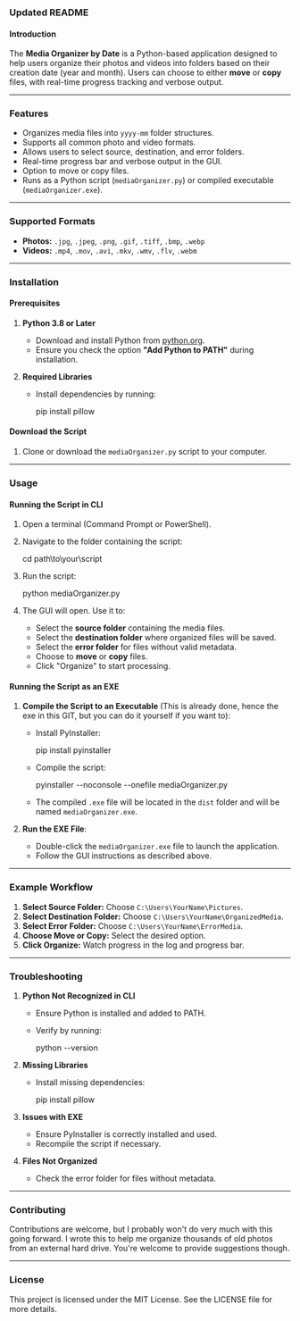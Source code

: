 ### **Updated README**

#### **Introduction**

The **Media Organizer by Date** is a Python-based application designed to help users organize their photos and videos into folders based on their creation date (year and month). Users can choose to either **move** or **copy** files, with real-time progress tracking and verbose output.

* * * * *

### **Features**

-   Organizes media files into `yyyy-mm` folder structures.
-   Supports all common photo and video formats.
-   Allows users to select source, destination, and error folders.
-   Real-time progress bar and verbose output in the GUI.
-   Option to move or copy files.
-   Runs as a Python script (`mediaOrganizer.py`) or compiled executable (`mediaOrganizer.exe`).

* * * * *

### **Supported Formats**

-   **Photos:** `.jpg`, `.jpeg`, `.png`, `.gif`, `.tiff`, `.bmp`, `.webp`
-   **Videos:** `.mp4`, `.mov`, `.avi`, `.mkv`, `.wmv`, `.flv`, `.webm`

* * * * *

### **Installation**

#### **Prerequisites**

1.  **Python 3.8 or Later**

    -   Download and install Python from [python.org](https://www.python.org/).
    -   Ensure you check the option **"Add Python to PATH"** during installation.
2.  **Required Libraries**

    -   Install dependencies by running:

        pip install pillow

#### **Download the Script**

1.  Clone or download the `mediaOrganizer.py` script to your computer.

* * * * *

### **Usage**

#### **Running the Script in CLI**

1.  Open a terminal (Command Prompt or PowerShell).
2.  Navigate to the folder containing the script:

    cd path\to\your\script

3.  Run the script:

    python mediaOrganizer.py

4.  The GUI will open. Use it to:
    -   Select the **source folder** containing the media files.
    -   Select the **destination folder** where organized files will be saved.
    -   Select the **error folder** for files without valid metadata.
    -   Choose to **move** or **copy** files.
    -   Click "Organize" to start processing.

#### **Running the Script as an EXE**

1.  **Compile the Script to an Executable** (This is already done, hence the exe in this GIT, but you can do it yourself if you want to):

    -   Install PyInstaller:

        pip install pyinstaller

    -   Compile the script:

        pyinstaller --noconsole --onefile mediaOrganizer.py

    -   The compiled `.exe` file will be located in the `dist` folder and will be named `mediaOrganizer.exe`.
2.  **Run the EXE File**:

    -   Double-click the `mediaOrganizer.exe` file to launch the application.
    -   Follow the GUI instructions as described above.

* * * * *

### **Example Workflow**

1.  **Select Source Folder:** Choose `C:\Users\YourName\Pictures`.
2.  **Select Destination Folder:** Choose `C:\Users\YourName\OrganizedMedia`.
3.  **Select Error Folder:** Choose `C:\Users\YourName\ErrorMedia`.
4.  **Choose Move or Copy:** Select the desired option.
5.  **Click Organize:** Watch progress in the log and progress bar.

* * * * *

### **Troubleshooting**

1.  **Python Not Recognized in CLI**

    -   Ensure Python is installed and added to PATH.
    -   Verify by running:

        python --version

2.  **Missing Libraries**

    -   Install missing dependencies:

        pip install pillow

3.  **Issues with EXE**

    -   Ensure PyInstaller is correctly installed and used.
    -   Recompile the script if necessary.
4.  **Files Not Organized**

    -   Check the error folder for files without metadata.

* * * * *

### **Contributing**

Contributions are welcome, but I probably won't do very much with this going forward. I wrote this to help me organize thousands of old photos from an external hard drive. You're welcome to provide suggestions though.

* * * * *

### **License**

This project is licensed under the MIT License. See the LICENSE file for more details.
